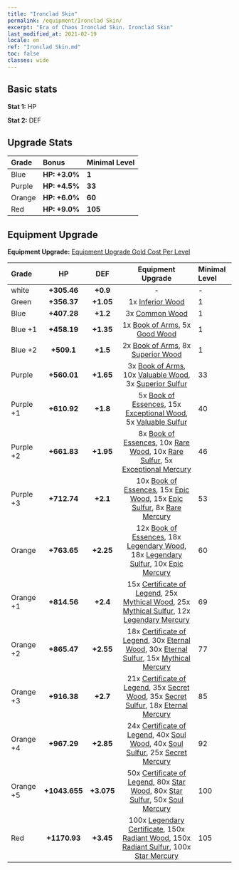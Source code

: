 ```yaml
---
title: "Ironclad Skin"
permalink: /equipment/Ironclad Skin/
excerpt: "Era of Chaos Ironclad Skin. Ironclad Skin"
last_modified_at: 2021-02-19
locale: en
ref: "Ironclad Skin.md"
toc: false
classes: wide
---
```


## Basic stats
 **Stat 1:** HP

 **Stat 2:** DEF

## Upgrade Stats

  |     Grade    |   Bonus | Minimal Level | 
  |:-------------|:--------|:--------------| 
  | Blue | **HP: +3.0%** | **1** | 
  | Purple | **HP: +4.5%** | **33** | 
  | Orange | **HP: +6.0%** | **60** | 
  | Red | **HP: +9.0%** | **105** | 


## Equipment Upgrade
 **Equipment Upgrade:** [Equipment Upgrade Gold Cost Per Level](/equipment/EquipmentUpgradeCostPerLevel/) 

  |          Grade      | HP | DEF | Equipment Upgrade | Minimal Level |
  |:--------------------|:---------:|:---------:|:----------------:|:--------------|
  | white | **+305.46** | **+0.9** | - | - |
  | Green | **+356.37** | **+1.05** | 1x [Inferior Wood](/Items/mat_12/) | 1 |
  | Blue | **+407.28** | **+1.2** | 3x [Common Wood](/Items/mat_53/) | 1 |
  | Blue +1 | **+458.19** | **+1.35** | 1x [Book of Arms](/Items/mat_32/), 5x [Good Wood](/Items/mat_90/) | 1 |
  | Blue +2 | **+509.1** | **+1.5** | 2x [Book of Arms](/Items/mat_71/), 8x [Superior Wood](/Items/mat_28/) | 1 |
  | Purple | **+560.01** | **+1.65** | 3x [Book of Arms](/Items/mat_6/), 10x [Valuable Wood](/Items/mat_43/), 3x [Superior Sulfur](/Items/mat_30/) | 33 |
  | Purple +1 | **+610.92** | **+1.8** | 5x [Book of Essences](/Items/mat_44/), 15x [Exceptional Wood](/Items/mat_82/), 5x [Valuable Sulfur](/Items/mat_66/) | 40 |
  | Purple +2 | **+661.83** | **+1.95** | 8x [Book of Essences](/Items/mat_84/), 10x [Rare Wood](/Items/mat_14/), 10x [Rare Sulfur](/Items/mat_46/), 5x [Exceptional Mercury](/Items/mat_91/) | 46 |
  | Purple +3 | **+712.74** | **+2.1** | 10x [Book of Essences](/Items/mat_20/), 15x [Epic Wood](/Items/mat_57/), 15x [Epic Sulfur](/Items/mat_83/), 8x [Rare Mercury](/Items/mat_29/) | 53 |
  | Orange | **+763.65** | **+2.25** | 12x [Book of Essences](/Items/mat_60/), 18x [Legendary Wood](/Items/mat_93/), 18x [Legendary Sulfur](/Items/mat_18/), 10x [Epic Mercury](/Items/mat_70/) | 60 |
  | Orange +1 | **+814.56** | **+2.4** | 15x [Certificate of Legend](/Items/mat_96/), 25x [Mythical Wood](/Items/mat_9/), 25x [Mythical Sulfur](/Items/mat_35/), 12x [Legendary Mercury](/Items/mat_3/) | 69 |
  | Orange +2 | **+865.47** | **+2.55** | 18x [Certificate of Legend](/Items/mat_25/), 30x [Eternal Wood](/Items/mat_75/), 30x [Eternal Sulfur](/Items/mat_97/), 15x [Mythical Mercury](/Items/mat_50/) | 77 |
  | Orange +3 | **+916.38** | **+2.7** | 21x [Certificate of Legend](/Items/mat_38/), 35x [Secret Wood](/Items/mat_87/), 35x [Secret Sulfur](/Items/mat_7/), 18x [Eternal Mercury](/Items/mat_62/) | 85 |
  | Orange +4 | **+967.29** | **+2.85** | 24x [Certificate of Legend](/Items/mat_100/), 40x [Soul Wood](/Items/mat_49/), 40x [Soul Sulfur](/Items/mat_73/), 25x [Secret Mercury](/Items/mat_22/) | 92 |
  | Orange +5 | **+1043.655** | **+3.075** | 50x [Certificate of Legend](/Items/mat_11/), 80x [Star Wood](/Items/mat_63/), 80x [Star Sulfur](/Items/mat_101/), 50x [Soul Mercury](/Items/mat_34/) | 100 |
  | Red | **+1170.93** | **+3.45** | 100x [Legendary Certificate](/Items/mat_76/), 150x [Radiant Wood](/Items/mat_21/), 150x [Radiant Sulfur](/Items/mat_10/), 100x [Star Mercury](/Items/mat_98/) | 105 |

